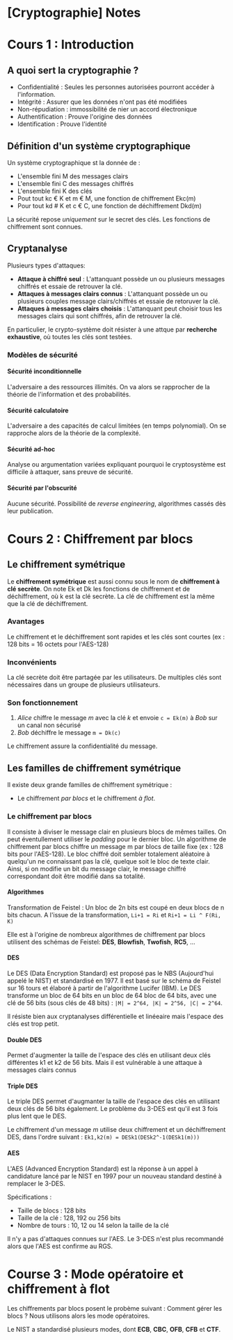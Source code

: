 # [Cryptographie] Notes
# Cours 1 : Introduction
## A quoi sert la cryptographie ?
- Confidentialité : Seules les personnes autorisées pourront accéder à l'information.
- Intégrité : Assurer que les données n'ont pas été modifiées
- Non-répudiation : immossibilité de nier un accord électronique
- Authentification : Prouve l'origine des données
- Identification : Prouve l'identité

## Définition d'un système cryptographique
Un système cryptographique st la donnée de :
- L'ensemble fini M des messages clairs
- L'ensemble fini C des messages chiffrés
- L'ensemble fini K des clés
- Pout tout kc € K et m € M, une fonction de chiffrement Ekc(m)
- Pour tout kd # K et c € C, une fonction de déchiffrement Dkd(m)

La sécurité repose _uniquement_ sur le secret des clés. Les fonctions de chiffrement sont connues.

## Cryptanalyse
Plusieurs types d'attaques:
- **Attaque à chiffré seul** : L'attanquant possède un ou plusieurs messages chiffrés et essaie de retrouver la clé.
- **Attaques à messages clairs connus** : L'attanquant possède un ou plusieurs couples message clairs/chiffrés et essaie de retoruver la clé.
- **Attaques à messages clairs choisis** : L'attanquant peut choisir tous les messages clairs qui sont chiffrés, afin de retrouver la clé.

En particulier, le crypto-système doit résister à une attque par **recherche exhaustive**, où toutes les clés sont testées.

### Modèles de sécurité
#### Sécurité inconditionnelle
L'adversaire a des ressources illimités. On va alors se rapprocher de la théorie de l'information et des probabilités.

#### Sécurité calculatoire
L'adversaire a des capacités de calcul limitées (en temps polynomial). On se rapproche alors de la théorie de la complexité.

#### Sécurité ad-hoc
Analyse ou argumentation variées expliquant pourquoi le cryptosystème est difficile à attaquer, sans preuve de sécurité.

#### Sécurité par l'obscurité
Aucune sécurité. Possibilité de _reverse engineering_, algorithmes cassés dès leur publication.

# Cours 2 : Chiffrement par blocs
## Le chiffrement symétrique
Le **chiffrement symétrique** est aussi connu sous le nom de **chiffrement à clé secrète**. On note Ek et Dk les fonctions de chiffrement et de déchiffrement, où k est la clé secrète. La clé de chiffrement est la même que la clé de déchiffrement.

### Avantages
Le chiffrement et le déchiffrement sont rapides et les clés sont courtes (ex : 128 bits = 16 octets pour l'AES-128)

### Inconvénients
La clé secrète doit être partagée par les utilisateurs. De multiples clés sont nécessaires dans un groupe de plusieurs utilisateurs.

### Son fonctionnement
1. _Alice_ chiffre le message _m_ avec la clé _k_ et envoie `c = Ek(m)` à _Bob_ sur un canal non sécurisé
2. _Bob_ déchiffre le message `m = Dk(c)`

Le chiffrement assure la confidentialité du message.

## Les familles de chiffrement symétrique
Il existe deux grande familles de chiffrement symétrique :
- Le chiffrement _par blocs_ et le chiffrement _à flot_.

### Le chiffrement par blocs
Il consiste à diviser le message clair en plusieurs blocs de mêmes tailles. On peut éventullement utiliser le _padding_ pour le dernier bloc. Un algorithme de chiffrement par blocs chiffre un message m par blocs de taille fixe (ex : 128 bits pour l'AES-128). Le bloc chiffré doit sembler totalement aléatoire à quelqu'un ne connaissant pas la clé, quelque soit le bloc de texte clair. Ainsi, si on modifie un bit du message clair, le message chiffré correspondant doit être modifié dans sa totalité.

#### Algorithmes
Transformation de Feistel : Un bloc de 2n bits est coupé en deux blocs de n bits chacun. A l'issue de la transformation, `Li+1 = Ri` et `Ri+1 = Li ^ F(Ri, K)`

Elle est à l'origine de nombreux algorithmes de chiffrement par blocs utilisent des schémas de Feistel: **DES**, **Blowfish**, **Twofish**, **RC5**, ...

#### DES
Le DES (Data Encryption Standard) est proposé pas le NBS (Aujourd'hui appelé le NIST) et standardisé en 1977. Il est basé sur le schéma de Feistel sur 16 tours et élaboré à partir de l'algorithme Lucifer (IBM). Le DES transforme un bloc de 64 bits en un bloc de 64 bloc de 64 bits, avec une clé de 56 bits (sous clés de 48 bits) : `|M| = 2^64, |K| = 2^56, |C| = 2^64`.

Il résiste bien aux cryptanalyses différentielle et linéeaire mais l'espace des clés est trop petit.

#### Double DES
Permet d'augmenter la taille de l'espace des clés en utilisant deux clés différentes k1 et k2 de 56 bits. Mais il est vulnérable à une attaque à messages clairs connus

#### Triple DES
Le triple DES permet d'augmanter la taille de l'espace des clés en utilisant deux clés de 56 bits également. Le problème du 3-DES est qu'il est 3 fois plus lent que le DES.

Le chiffrement d'un message _m_ utilise deux chiffrement et un déchiffrement DES, dans l'ordre suivant : `Ek1,k2(m) = DESk1(DESk2^-1(DESk1(m)))`

#### AES
L'AES (Advanced Encryption Standard) est la réponse à un appel à candidature lancé par le NIST en 1997 pour un nouveau standard destiné à remplacer le 3-DES.

Spécifications :
- Taille de blocs : 128 bits
- Taille de la clé : 128, 192 ou 256 bits
- Nombre de tours : 10, 12 ou 14 selon la taille de la clé

Il n'y a pas d'attaques connues sur l'AES. Le 3-DES n'est plus recommandé alors que l'AES est confirme au RGS.

# Course 3 : Mode opératoire et chiffrement à flot
Les chiffrements par blocs posent le probème suivant : Comment gérer les blocs ? Nous utilisons alors les mode opératoires.

Le NIST a standardisé plusieurs modes, dont **ECB**, **CBC**, **OFB**, **CFB** et **CTF**.
